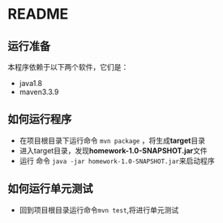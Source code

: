 # README

## 运行准备

本程序依赖于以下两个软件，它们是：

* java1.8
* maven3.3.9


## 如何运行程序

* 在项目根目录下运行命令  `mvn package` ，将生成**target**目录
* 进入target目录，发现**homework-1.0-SNAPSHOT.jar**文件
* 运行 命令 `java -jar homework-1.0-SNAPSHOT.jar`来启动程序

## 如何运行单元测试
* 回到项目根目录运行命令`mvn test`,将进行单元测试



